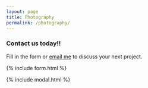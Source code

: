 ```yaml
---
layout: page
title: Photography
permalink: /photography/
---
```



### Contact us today!!

Fill in the form or [email me](mailto:{{site.email}}) to discuss your next project.

{% include form.html %}

{% include modal.html %}
